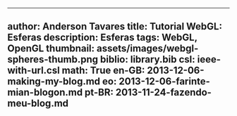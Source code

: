 ------------------------------
author: Anderson Tavares
title: Tutorial WebGL: Esferas
description: Esferas
tags: WebGL, OpenGL
thumbnail: assets/images/webgl-spheres-thumb.png
biblio: library.bib
csl: ieee-with-url.csl
math: True
en-GB: 2013-12-06-making-my-blog.md
eo: 2013-12-06-farinte-mian-blogon.md
pt-BR: 2013-11-24-fazendo-meu-blog.md
------------------------------
